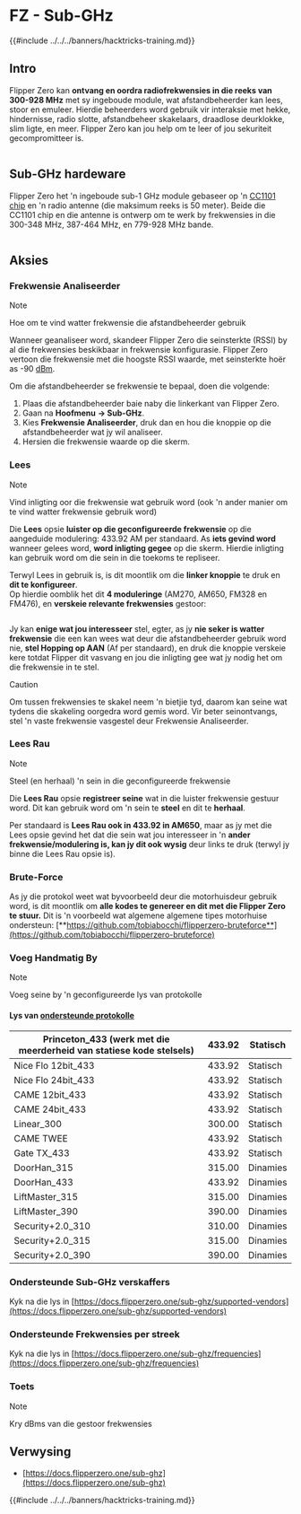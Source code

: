 # FZ - Sub-GHz

{{#include ../../../banners/hacktricks-training.md}}

## Intro <a href="#kfpn7" id="kfpn7"></a>

Flipper Zero kan **ontvang en oordra radiofrekwensies in die reeks van 300-928 MHz** met sy ingeboude module, wat afstandbeheerder kan lees, stoor en emuleer. Hierdie beheerders word gebruik vir interaksie met hekke, hindernisse, radio slotte, afstandbeheer skakelaars, draadlose deurklokke, slim ligte, en meer. Flipper Zero kan jou help om te leer of jou sekuriteit gecompromitteer is.

<figure><img src="../../../images/image (714).png" alt=""><figcaption></figcaption></figure>

## Sub-GHz hardeware <a href="#kfpn7" id="kfpn7"></a>

Flipper Zero het 'n ingeboude sub-1 GHz module gebaseer op 'n [﻿](https://www.st.com/en/nfc/st25r3916.html#overview)﻿[CC1101 chip](https://www.ti.com/lit/ds/symlink/cc1101.pdf) en 'n radio antenne (die maksimum reeks is 50 meter). Beide die CC1101 chip en die antenne is ontwerp om te werk by frekwensies in die 300-348 MHz, 387-464 MHz, en 779-928 MHz bande.

<figure><img src="../../../images/image (923).png" alt=""><figcaption></figcaption></figure>

## Aksies

### Frekwensie Analiseerder

> [!NOTE]
> Hoe om te vind watter frekwensie die afstandbeheerder gebruik

Wanneer geanaliseer word, skandeer Flipper Zero die seinsterkte (RSSI) by al die frekwensies beskikbaar in frekwensie konfigurasie. Flipper Zero vertoon die frekwensie met die hoogste RSSI waarde, met seinsterkte hoër as -90 [dBm](https://en.wikipedia.org/wiki/DBm).

Om die afstandbeheerder se frekwensie te bepaal, doen die volgende:

1. Plaas die afstandbeheerder baie naby die linkerkant van Flipper Zero.
2. Gaan na **Hoofmenu** **→ Sub-GHz**.
3. Kies **Frekwensie Analiseerder**, druk dan en hou die knoppie op die afstandbeheerder wat jy wil analiseer.
4. Hersien die frekwensie waarde op die skerm.

### Lees

> [!NOTE]
> Vind inligting oor die frekwensie wat gebruik word (ook 'n ander manier om te vind watter frekwensie gebruik word)

Die **Lees** opsie **luister op die geconfigureerde frekwensie** op die aangeduide modulering: 433.92 AM per standaard. As **iets gevind word** wanneer gelees word, **word inligting gegee** op die skerm. Hierdie inligting kan gebruik word om die sein in die toekoms te repliseer.

Terwyl Lees in gebruik is, is dit moontlik om die **linker knoppie** te druk en **dit te konfigureer**.\
Op hierdie oomblik het dit **4 moduleringe** (AM270, AM650, FM328 en FM476), en **verskeie relevante frekwensies** gestoor:

<figure><img src="../../../images/image (947).png" alt=""><figcaption></figcaption></figure>

Jy kan **enige wat jou interesseer** stel, egter, as jy **nie seker is watter frekwensie** die een kan wees wat deur die afstandbeheerder gebruik word nie, **stel Hopping op AAN** (Af per standaard), en druk die knoppie verskeie kere totdat Flipper dit vasvang en jou die inligting gee wat jy nodig het om die frekwensie in te stel.

> [!CAUTION]
> Om tussen frekwensies te skakel neem 'n bietjie tyd, daarom kan seine wat tydens die skakeling oorgedra word gemis word. Vir beter seinontvangs, stel 'n vaste frekwensie vasgestel deur Frekwensie Analiseerder.

### **Lees Rau**

> [!NOTE]
> Steel (en herhaal) 'n sein in die geconfigureerde frekwensie

Die **Lees Rau** opsie **registreer seine** wat in die luister frekwensie gestuur word. Dit kan gebruik word om 'n sein te **steel** en dit te **herhaal**.

Per standaard is **Lees Rau ook in 433.92 in AM650**, maar as jy met die Lees opsie gevind het dat die sein wat jou interesseer in 'n **ander frekwensie/modulering is, kan jy dit ook wysig** deur links te druk (terwyl jy binne die Lees Rau opsie is).

### Brute-Force

As jy die protokol weet wat byvoorbeeld deur die motorhuisdeur gebruik word, is dit moontlik om **alle kodes te genereer en dit met die Flipper Zero te stuur.** Dit is 'n voorbeeld wat algemene algemene tipes motorhuise ondersteun: [**https://github.com/tobiabocchi/flipperzero-bruteforce**](https://github.com/tobiabocchi/flipperzero-bruteforce)

### Voeg Handmatig By

> [!NOTE]
> Voeg seine by 'n geconfigureerde lys van protokolle

#### Lys van [ondersteunde protokolle](https://docs.flipperzero.one/sub-ghz/add-new-remote) <a href="#id-3iglu" id="id-3iglu"></a>

| Princeton_433 (werk met die meerderheid van statiese kode stelsels) | 433.92 | Statisch  |
| -------------------------------------------------------------- | ------ | ------- |
| Nice Flo 12bit_433                                             | 433.92 | Statisch  |
| Nice Flo 24bit_433                                             | 433.92 | Statisch  |
| CAME 12bit_433                                                 | 433.92 | Statisch  |
| CAME 24bit_433                                                 | 433.92 | Statisch  |
| Linear_300                                                     | 300.00 | Statisch  |
| CAME TWEE                                                      | 433.92 | Statisch  |
| Gate TX_433                                                    | 433.92 | Statisch  |
| DoorHan_315                                                    | 315.00 | Dinamies  |
| DoorHan_433                                                    | 433.92 | Dinamies  |
| LiftMaster_315                                                 | 315.00 | Dinamies  |
| LiftMaster_390                                                 | 390.00 | Dinamies  |
| Security+2.0_310                                               | 310.00 | Dinamies  |
| Security+2.0_315                                               | 315.00 | Dinamies  |
| Security+2.0_390                                               | 390.00 | Dinamies  |

### Ondersteunde Sub-GHz verskaffers

Kyk na die lys in [https://docs.flipperzero.one/sub-ghz/supported-vendors](https://docs.flipperzero.one/sub-ghz/supported-vendors)

### Ondersteunde Frekwensies per streek

Kyk na die lys in [https://docs.flipperzero.one/sub-ghz/frequencies](https://docs.flipperzero.one/sub-ghz/frequencies)

### Toets

> [!NOTE]
> Kry dBms van die gestoor frekwensies

## Verwysing

- [https://docs.flipperzero.one/sub-ghz](https://docs.flipperzero.one/sub-ghz)

{{#include ../../../banners/hacktricks-training.md}}
